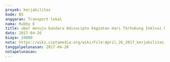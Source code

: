 ```yaml
---
proyek: kerjabilitas
kode: B5
anggaran: Transport lokal
nama: Rubby E
title: uber menuju bandara Adisucipto kegiatan Hari Terhubung Inklusi Medan
date: 2017-04-26
biaya: 24000
nota: https://wiki.ciptamedia.org/wiki/File:April_26_2017_kerjabilitas_B5_uber_tempat_makan_ke_bandara_adisucipto_rubby.png
tanggalpelunasan: 2017-04-26
notapelunasan:
---
```

